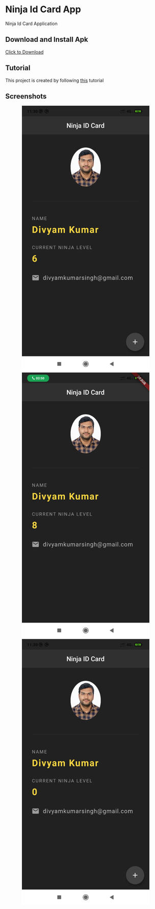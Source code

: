 # Ninja Id Card App

Ninja Id Card Application

## Download and Install Apk
<a href="https://raw.githubusercontent.com/DevYam/NinjaIDCard_Flutter/master/ninja_app.apk">Click to Download</a>

## Tutorial
This project is created by following [this](https://www.youtube.com/watch?v=c063ddhWafo) tutorial

## Screenshots
<div align="center">
    <img src="/screens/s1.jpg" width="400px"</img>
    <img src="/screens/s2.jpg" width="400px"</img>
    <img src="/screens/s3.jpg" width="400px"</img>
</div>